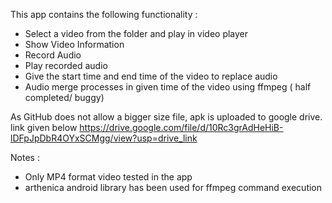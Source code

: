 This app contains the following functionality :
* Select a video from the folder and play in video player
* Show Video Information
* Record Audio
* Play recorded audio
* Give the start time and end time of the video to replace audio
* Audio merge processes in given time of the video using ffmpeg ( half completed/ buggy)

As GitHub does not allow a bigger size file, apk is uploaded to google drive. link given below
https://drive.google.com/file/d/10Rc3grAdHeHiB-lDFpJpDbR4OYxSCMgg/view?usp=drive_link
  
Notes :
* Only MP4 format video tested in the app
* arthenica android library has been used for ffmpeg command execution
